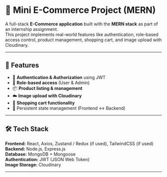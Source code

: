 # 🛒 Mini E-Commerce Project (MERN)

A full-stack **E-Commerce application** built with the **MERN stack** as part of an internship assignment.  
This project implements real-world features like authentication, role-based access control, product management, shopping cart, and image upload with Cloudinary.

---

## 🚀 Features

- 🔑 **Authentication & Authorization** using JWT  
- 👤 **Role-based access** (User & Admin)  
- 📦 **Product listing & management**  
- ☁️ **Image upload with Cloudinary**  
- 🛒 **Shopping cart functionality**  
- 🔄 Persistent state management (Frontend ↔ Backend)  

---

## 🛠️ Tech Stack

**Frontend:** React, Axios, Zustand / Redux (if used), TailwindCSS (if used)  
**Backend:** Node.js, Express.js  
**Database:** MongoDB + Mongoose  
**Authentication:** JWT (JSON Web Token)  
**Image Storage:** Cloudinary  

---


